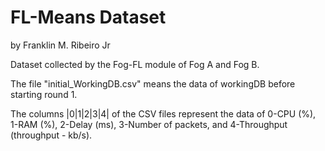 # FL-Means Dataset
by Franklin M. Ribeiro Jr

Dataset collected by the Fog-FL module of Fog A and Fog B.

The file "initial_WorkingDB.csv" means the data of workingDB before starting round 1.

The columns |0|1|2|3|4| of the CSV files represent the data of 0-CPU (%), 1-RAM (%), 2-Delay (ms), 3-Number of packets, and 4-Throughput (throughput - kb/s).
